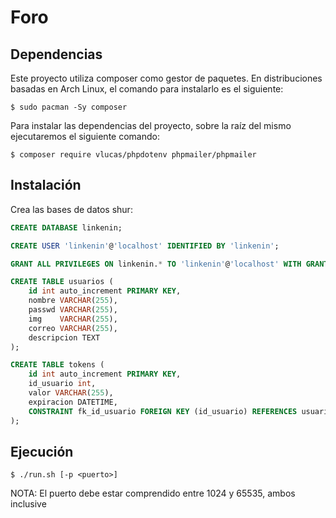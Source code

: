 # Foro

## Dependencias

Este proyecto utiliza composer como gestor de paquetes. En distribuciones basadas en Arch Linux, el comando para instalarlo es el siguiente:

```properties
$ sudo pacman -Sy composer
```

Para instalar las dependencias del proyecto, sobre la raíz del mismo ejecutaremos el siguiente comando:

```properties
$ composer require vlucas/phpdotenv phpmailer/phpmailer
```

## Instalación

Crea las bases de datos shur:
```sql
CREATE DATABASE linkenin;
```

```sql
CREATE USER 'linkenin'@'localhost' IDENTIFIED BY 'linkenin';
```

```sql
GRANT ALL PRIVILEGES ON linkenin.* TO 'linkenin'@'localhost' WITH GRANT OPTION;
```

```sql
CREATE TABLE usuarios (
    id int auto_increment PRIMARY KEY,
    nombre VARCHAR(255),
    passwd VARCHAR(255),
    img    VARCHAR(255),
    correo VARCHAR(255),
    descripcion TEXT
);
```

```sql
CREATE TABLE tokens (
    id int auto_increment PRIMARY KEY,
    id_usuario int,
    valor VARCHAR(255),
    expiracion DATETIME,
    CONSTRAINT fk_id_usuario FOREIGN KEY (id_usuario) REFERENCES usuarios(id)
);
```

## Ejecución
```properties
$ ./run.sh [-p <puerto>]
```
NOTA: El puerto debe estar comprendido entre 1024 y 65535, ambos inclusive